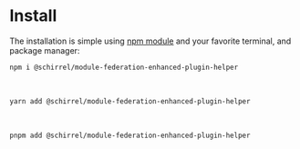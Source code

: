 # Install
The installation is simple using [npm module](@schirrel/module-federation-enhanced-plugin-helper) and your favorite terminal, and package manager:

```sh
npm i @schirrel/module-federation-enhanced-plugin-helper
```
  <br />

```sh
yarn add @schirrel/module-federation-enhanced-plugin-helper
```
  <br />

```sh
pnpm add @schirrel/module-federation-enhanced-plugin-helper
```